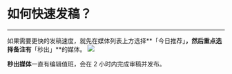 # 如何快速发稿？

---

如果需要更快的发稿速度，就先在媒体列表上方选择**「今日推荐」**，然后重点选择备注有**「秒出」**的媒体。
![](http://tc.seoipo.com/20180630190536.png)

**秒出媒体**一直有编辑值班，会在 2 小时内完成审稿并发布。
